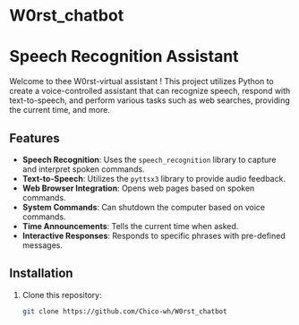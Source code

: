 # W0rst_chatbot
# Speech Recognition Assistant

Welcome to thee W0rst-virtual assistant ! This project utilizes Python to create a voice-controlled assistant that can recognize speech, respond with text-to-speech, and perform various tasks such as web searches, providing the current time, and more.

## Features

- **Speech Recognition**: Uses the `speech_recognition` library to capture and interpret spoken commands.
- **Text-to-Speech**: Utilizes the `pyttsx3` library to provide audio feedback.
- **Web Browser Integration**: Opens web pages based on spoken commands.
- **System Commands**: Can shutdown the computer based on voice commands.
- **Time Announcements**: Tells the current time when asked.
- **Interactive Responses**: Responds to specific phrases with pre-defined messages.

## Installation

1. Clone this repository:
   ```bash
   git clone https://github.com/Chico-wh/W0rst_chatbot

